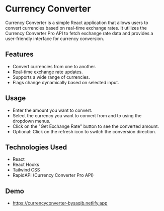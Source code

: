 # Currency Converter

Currency Converter is a simple React application that allows users to convert currencies based on real-time exchange rates. It utilizes the Currency Converter Pro API to fetch exchange rate data and provides a user-friendly interface for currency conversion.

## Features

- Convert currencies from one to another.
- Real-time exchange rate updates.
- Supports a wide range of currencies.
- Flags change dynamically based on selected input.

## Usage
- Enter the amount you want to convert.
- Select the currency you want to convert from and to using the dropdown menus.
- Click on the "Get Exchange Rate" button to see the converted amount.
- Optional: Click on the refresh icon to switch the conversion direction.

## Technologies Used
- React
- React Hooks
- Tailwind CSS
- RapidAPI (Currency Converter Pro API)

## Demo
- https://currencyconverter-bysaqib.netlify.app



